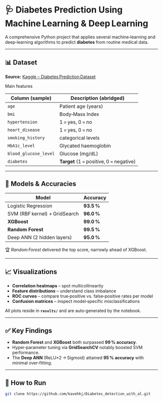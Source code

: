 # 🩺 Diabetes Prediction Using Machine Learning & Deep Learning

A comprehensive Python project that applies several machine‑learning and deep‑learning algorithms to predict **diabetes** from routine medical data.  

---

## 📊 Dataset

**Source:** [Kaggle – Diabetes Prediction Dataset](https://www.kaggle.com/datasets/marshalpatel3558/diabetes-prediction-dataset-legit-dataset/data)

Main features

| Column (sample) | Description (abridged) |
|-----------------|------------------------|
| `age`           | Patient age (years)   |
| `bmi`           | Body‑Mass Index       |
| `hypertension`  | 1 = yes, 0 = no       |
| `heart_disease` | 1 = yes, 0 = no       |
| `smoking_history` | categorical levels  |
| `HbA1c_level`   | Glycated haemoglobin |
| `blood_glucose_level` | Glucose (mg/dL)|
| `diabetes`      | **Target** (1 = positive, 0 = negative)|

---


## 🧠 Models & Accuracies

| Model                          | Accuracy |
|--------------------------------|----------|
| Logistic Regression            | **93.5 %** |
| SVM (RBF kernel) + GridSearch  | **96.0 %** |
| **XGBoost**                    | **99.0 %** |
| **Random Forest**              | **99.5 %** |
| Deep ANN (2 hidden layers)     | **95.0 %** |

🏆 *Random Forest* delivered the top score, narrowly ahead of XGBoost.

---

## 📈 Visualizations

* **Correlation heatmaps** – spot multicollinearity  
* **Feature distributions** – understand class imbalance  
* **ROC curves** – compare true‑positive vs. false‑positive rates per model  
* **Confusion matrices** – inspect model‑specific misclassifications  

All plots reside in **`results/`** and are auto‑generated by the notebook.

---

## ✅ Key Findings

* **Random Forest** and **XGBoost** both surpassed **99 % accuracy**.
* Hyper‑parameter tuning via **GridSearchCV** notably boosted SVM performance.
* The **Deep ANN** (ReLU×2 → Sigmoid) attained **95 % accuracy** with minimal over‑fitting.

---

## 🔨 How to Run

```bash
git clone https://github.com/kavehkj/Diabetes_detection_with_al.git
